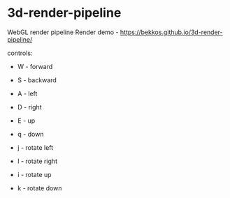 # 3d-render-pipeline

WebGL render pipeline
Render demo - https://bekkos.github.io/3d-render-pipeline/

controls:
* W - forward
* S - backward
* A - left
* D - right
* E - up
* q - down

* j - rotate left
* l - rotate right
* i - rotate up
* k - rotate down
